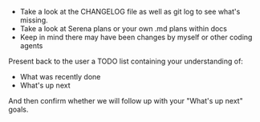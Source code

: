- Take a look at the CHANGELOG file as well as git log to see what's missing.
- Take a look at Serena plans or your own .md plans within docs
- Keep in mind there may have been changes by myself or other coding agents

Present back to the user a TODO list containing your understanding of:

 - What was recently done
 - What's up next

 And then confirm whether we will follow up with your "What's up next" goals.
